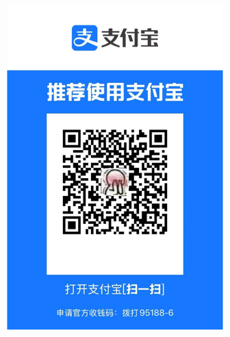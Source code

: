 ![](https://github.com/rewadqq/pay.zhifubai.celestial/blob/main/images/36298da6ccd6b07c68ca97c32df4bb2.jpg)
